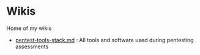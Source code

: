 # Wikis

Home of my wikis

- [pentest-tools-stack.md](https://github.com/narekkay/wiki/blob/master/pentest-tools-stack.md) : All tools and software used during pentesting assessments
